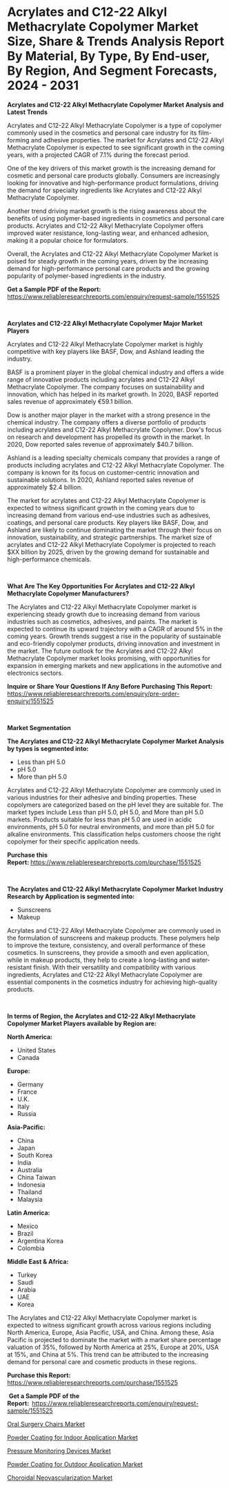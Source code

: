 <p><h1>Acrylates and ​C12-22 Alkyl Methacrylate Copolymer Market Size, Share & Trends Analysis Report By Material, By Type, By End-user, By Region, And Segment Forecasts, 2024 - 2031</h1></p><p><strong>Acrylates and ​C12-22 Alkyl Methacrylate Copolymer Market Analysis and Latest Trends</strong></p>
<p><p>Acrylates and ​C12-22 Alkyl Methacrylate Copolymer is a type of copolymer commonly used in the cosmetics and personal care industry for its film-forming and adhesive properties. The market for Acrylates and ​C12-22 Alkyl Methacrylate Copolymer is expected to see significant growth in the coming years, with a projected CAGR of 7.1% during the forecast period.</p><p>One of the key drivers of this market growth is the increasing demand for cosmetic and personal care products globally. Consumers are increasingly looking for innovative and high-performance product formulations, driving the demand for specialty ingredients like Acrylates and ​C12-22 Alkyl Methacrylate Copolymer.</p><p>Another trend driving market growth is the rising awareness about the benefits of using polymer-based ingredients in cosmetics and personal care products. Acrylates and ​C12-22 Alkyl Methacrylate Copolymer offers improved water resistance, long-lasting wear, and enhanced adhesion, making it a popular choice for formulators.</p><p>Overall, the Acrylates and ​C12-22 Alkyl Methacrylate Copolymer Market is poised for steady growth in the coming years, driven by the increasing demand for high-performance personal care products and the growing popularity of polymer-based ingredients in the industry.</p></p>
<p><strong>Get a Sample PDF of the Report:&nbsp;</strong> <a href="https://www.reliableresearchreports.com/enquiry/request-sample/1551525">https://www.reliableresearchreports.com/enquiry/request-sample/1551525</a></p>
<p>&nbsp;</p>
<p><strong>Acrylates and ​C12-22 Alkyl Methacrylate Copolymer Major Market Players</strong></p>
<p><p>Acrylates and C12-22 Alkyl Methacrylate Copolymer market is highly competitive with key players like BASF, Dow, and Ashland leading the industry. </p><p>BASF is a prominent player in the global chemical industry and offers a wide range of innovative products including acrylates and C12-22 Alkyl Methacrylate Copolymer. The company focuses on sustainability and innovation, which has helped in its market growth. In 2020, BASF reported sales revenue of approximately €59.1 billion.</p><p>Dow is another major player in the market with a strong presence in the chemical industry. The company offers a diverse portfolio of products including acrylates and C12-22 Alkyl Methacrylate Copolymer. Dow's focus on research and development has propelled its growth in the market. In 2020, Dow reported sales revenue of approximately $40.7 billion.</p><p>Ashland is a leading specialty chemicals company that provides a range of products including acrylates and C12-22 Alkyl Methacrylate Copolymer. The company is known for its focus on customer-centric innovation and sustainable solutions. In 2020, Ashland reported sales revenue of approximately $2.4 billion.</p><p>The market for acrylates and C12-22 Alkyl Methacrylate Copolymer is expected to witness significant growth in the coming years due to increasing demand from various end-use industries such as adhesives, coatings, and personal care products. Key players like BASF, Dow, and Ashland are likely to continue dominating the market through their focus on innovation, sustainability, and strategic partnerships. The market size of acrylates and C12-22 Alkyl Methacrylate Copolymer is projected to reach $XX billion by 2025, driven by the growing demand for sustainable and high-performance chemicals.</p></p>
<p>&nbsp;</p>
<p><strong>What Are The Key Opportunities For Acrylates and ​C12-22 Alkyl Methacrylate Copolymer Manufacturers?</strong></p>
<p><p>The Acrylates and C12-22 Alkyl Methacrylate Copolymer market is experiencing steady growth due to increasing demand from various industries such as cosmetics, adhesives, and paints. The market is expected to continue its upward trajectory with a CAGR of around 5% in the coming years. Growth trends suggest a rise in the popularity of sustainable and eco-friendly copolymer products, driving innovation and investment in the market. The future outlook for the Acrylates and C12-22 Alkyl Methacrylate Copolymer market looks promising, with opportunities for expansion in emerging markets and new applications in the automotive and electronics sectors.</p></p>
<p><strong>Inquire or Share Your Questions If Any Before Purchasing This Report:</strong> <a href="https://www.reliableresearchreports.com/enquiry/pre-order-enquiry/1551525">https://www.reliableresearchreports.com/enquiry/pre-order-enquiry/1551525</a></p>
<p>&nbsp;</p>
<p><strong>Market Segmentation</strong></p>
<p><strong>The Acrylates and ​C12-22 Alkyl Methacrylate Copolymer Market Analysis by types is segmented into:</strong></p>
<p><ul><li>Less than pH 5.0</li><li>pH 5.0</li><li>More than pH 5.0</li></ul></p>
<p><p>Acrylates and C12-22 Alkyl Methacrylate Copolymer are commonly used in various industries for their adhesive and binding properties. These copolymers are categorized based on the pH level they are suitable for. The market types include Less than pH 5.0, pH 5.0, and More than pH 5.0 markets. Products suitable for less than pH 5.0 are used in acidic environments, pH 5.0 for neutral environments, and more than pH 5.0 for alkaline environments. This classification helps customers choose the right copolymer for their specific application needs.</p></p>
<p><strong>Purchase this Report:&nbsp;</strong><a href="https://www.reliableresearchreports.com/purchase/1551525">https://www.reliableresearchreports.com/purchase/1551525</a></p>
<p>&nbsp;</p>
<p><strong>The Acrylates and ​C12-22 Alkyl Methacrylate Copolymer Market Industry Research by Application is segmented into:</strong></p>
<p><ul><li>Sunscreens</li><li>Makeup</li></ul></p>
<p><p>Acrylates and C12-22 Alkyl Methacrylate Copolymer are commonly used in the formulation of sunscreens and makeup products. These polymers help to improve the texture, consistency, and overall performance of these cosmetics. In sunscreens, they provide a smooth and even application, while in makeup products, they help to create a long-lasting and water-resistant finish. With their versatility and compatibility with various ingredients, Acrylates and C12-22 Alkyl Methacrylate Copolymer are essential components in the cosmetics industry for achieving high-quality products.</p></p>
<p>&nbsp;</p>
<p><strong>In terms of Region, the Acrylates and ​C12-22 Alkyl Methacrylate Copolymer Market Players available by Region are:</strong></p>
<p>
    <p> <strong> North America: </strong>
        <ul>
            <li>United States</li>
            <li>Canada</li>
        </ul>
        </p> 
    <p> <strong> Europe: </strong>
        <ul>
            <li>Germany</li>
            <li>France</li>
            <li>U.K.</li>
            <li>Italy</li>
            <li>Russia</li>
        </ul>
        </p> 
    <p> <strong> Asia-Pacific: </strong>
        <ul>
            <li>China</li>
            <li>Japan</li>
            <li>South Korea</li>
            <li>India</li>
            <li>Australia</li>
            <li>China Taiwan</li>
            <li>Indonesia</li>
            <li>Thailand</li>
            <li>Malaysia</li>
        </ul>
        </p> 
    <p> <strong> Latin America: </strong>
        <ul>
            <li>Mexico</li>
            <li>Brazil</li>
            <li>Argentina Korea</li>
            <li>Colombia</li>
        </ul>
        </p> 
    <p> <strong> Middle East & Africa: </strong>
        <ul>
            <li>Turkey</li>
            <li>Saudi</li>
            <li>Arabia</li>
            <li>UAE</li>
            <li>Korea</li>
        </ul>
    </p>
    </p>
<p><p>The Acrylates and C12-22 Alkyl Methacrylate Copolymer market is expected to witness significant growth across various regions including North America, Europe, Asia Pacific, USA, and China. Among these, Asia Pacific is projected to dominate the market with a market share percentage valuation of 35%, followed by North America at 25%, Europe at 20%, USA at 15%, and China at 5%. This trend can be attributed to the increasing demand for personal care and cosmetic products in these regions.</p></p>
<p><strong>Purchase this Report: </strong><a href="https://www.reliableresearchreports.com/purchase/1551525">https://www.reliableresearchreports.com/purchase/1551525</a></p>
<p>&nbsp;<strong>Get a Sample PDF of the Report:&nbsp;&nbsp;</strong><a href="https://www.reliableresearchreports.com/enquiry/request-sample/1551525">https://www.reliableresearchreports.com/enquiry/request-sample/1551525</a></p>
<p><strong></strong></p>
<p><p><a href="https://medium.com/@kelsitorphy644/oral-surgery-chairs-market-comprehensive-assessment-by-type-application-and-geography-672021f39dd8">Oral Surgery Chairs Market</a></p><p><a href="https://github.com/timeliteaut/Market-Research-Report-List-1/blob/main/powder-coating-for-indoor-application-market.md">Powder Coating for Indoor Application Market</a></p><p><a href="https://medium.com/@malcomw102036/pressure-monitoring-devices-market-share-evolution-and-market-growth-trends-2024-2031-d41d7f0efe4c">Pressure Monitoring Devices Market</a></p><p><a href="https://github.com/seekum/Market-Research-Report-List-1/blob/main/powder-coating-for-outdoor-application-market.md">Powder Coating for Outdoor Application Market</a></p><p><a href="https://medium.com/@lauryframi644/choroidal-neovascularization-market-analysis-its-cagr-market-segmentation-and-global-industry-bfc90c05dc27">Choroidal Neovascularization Market</a></p></p>